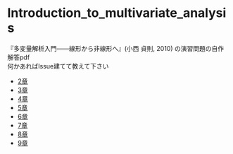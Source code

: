 # Introduction_to_multivariate_analysis
『多変量解析入門――線形から非線形へ』(小西 貞則, 2010) の演習問題の自作解答pdf <br>
何かあればIssue建てて教えて下さい

- [2章](https://github.com/hiremasa/Introduction_to_multivariate_analysis/tree/main/chap2)
- [3章](https://github.com/hiremasa/Introduction_to_multivariate_analysis/tree/main/chap3)
- [4章](https://github.com/hiremasa/Introduction_to_multivariate_analysis/tree/main/chap4)
- [5章](https://github.com/hiremasa/Introduction_to_multivariate_analysis/tree/main/chap5)
- [6章](https://github.com/hiremasa/Introduction_to_multivariate_analysis/tree/main/chap6)
- [7章](https://github.com/hiremasa/Introduction_to_multivariate_analysis/tree/main/chap7)
- [8章](https://github.com/hiremasa/Introduction_to_multivariate_analysis/tree/main/chap8)
- [9章](https://github.com/hiremasa/Introduction_to_multivariate_analysis/tree/main/chap9)

